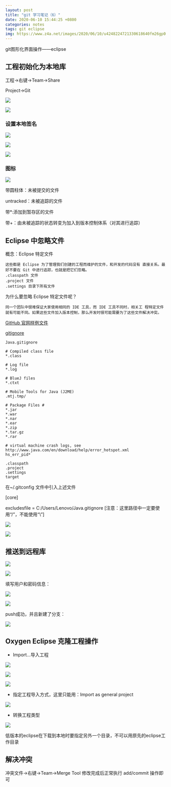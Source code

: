 ```yaml
---
layout: post
title: "git 学习笔记（6）"
date: 2020-06-10 15:44:25 +0800
categories: notes
tags: git eclipse
img: https://www.z4a.net/images/2020/06/10/u4248224721330618640fm26gp0.jpg
---
```

git图形化界面操作——eclipse


## 工程初始化为本地库

工程→右键→Team→Share   
 

Project→Git

![](https://www.z4a.net/images/2020/06/17/git06_01.md.png)



![](https://www.z4a.net/images/2020/06/17/git06_02.md.png)



### 设置本地签名


![](https://www.z4a.net/images/2020/06/17/git06_03.md.png)


![](https://www.z4a.net/images/2020/06/17/git06_04.md.png)


![](https://www.z4a.net/images/2020/06/17/git06_05.md.png)


### 图标

![](https://www.z4a.net/images/2020/06/17/git06_06.md.png)


带圆柱体：未被提交的文件

untracked：未被追踪的文件

带*:添加到暂存区的文件

带+：由未被追踪的状态转变为加入到版本控制体系（对其进行追踪）

## Eclipse 中忽略文件

概念：Eclipse 特定文件

    这些都是 Eclipse 为了管理我们创建的工程而维护的文件，和开发的代码没有 直接关系。最好不要在 Git 中进行追踪，也就是把它们忽略。
    .classpath 文件
    .project 文件
    .settings 目录下所有文件

为什么要忽略 Eclipse 特定文件呢？

    同一个团队中很难保证大家使用相同的 IDE 工具，而 IDE 工具不同时，相关工 程特定文件就有可能不同。如果这些文件加入版本控制，那么开发时很可能需要为了这些文件解决冲突。




[GitHub 官网样例文件](https://github.com/github/gitignore)


[gitignore](https://github.com/github/gitignore/blob/master/Java.gitignore)

    Java.gitignore

    # Compiled class file
    *.class
    
    # Log file
    *.log
    
    # BlueJ files
    *.ctxt
    
    # Mobile Tools for Java (J2ME)
    .mtj.tmp/
    
    # Package Files #
    *.jar
    *.war
    *.nar
    *.ear
    *.zip
    *.tar.gz
    *.rar
    
    # virtual machine crash logs, see http://www.java.com/en/download/help/error_hotspot.xml
    hs_err_pid*
    
    .classpath
    .project
    .settings 
    target

在~/.gitconfig 文件中引入上述文件

[core]

excludesfile = C:/Users/Lenovo/Java.gitignore [注意：这里路径中一定要使用“/”，不能使用“\”]

![](https://www.z4a.net/images/2020/06/17/git06_07.png)

![](https://www.z4a.net/images/2020/06/17/git06_08.png)


## 推送到远程库

![](https://www.z4a.net/images/2020/06/17/git06_09.png)

![](https://www.z4a.net/images/2020/06/17/git06_10.png)

填写用户和密码信息：

![](https://www.z4a.net/images/2020/06/17/git06_11.png)


![](https://www.z4a.net/images/2020/06/17/git06_12.png)

push成功，并且新建了分支：

![](https://www.z4a.net/images/2020/06/17/git06_14.png)

## Oxygen Eclipse 克隆工程操作

* Import...导入工程

![](https://www.z4a.net/images/2020/06/17/git06_15.png)

![](https://www.z4a.net/images/2020/06/17/git06_16.png)

![](https://www.z4a.net/images/2020/06/17/git06_17.png)

* 指定工程导入方式，这里只能用：Import as general project

![](https://www.z4a.net/images/2020/06/17/git06_18.png)

* 转换工程类型

![](https://www.z4a.net/images/2020/06/17/git06_19.png)


低版本的eclipse在下载到本地时要指定另外一个目录，不可以用原先的eclipse工作目录


## 解决冲突

冲突文件→右键→Team→Merge Tool
修改完成后正常执行 add/commit 操作即可